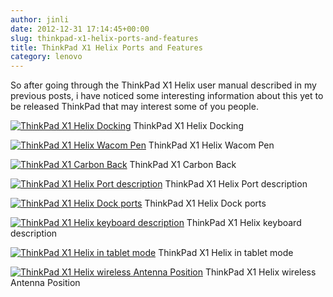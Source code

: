 ```yaml
---
author: jinli
date: 2012-12-31 17:14:45+00:00
slug: thinkpad-x1-helix-ports-and-features
title: ThinkPad X1 Helix Ports and Features
category: lenovo
---
```

So after going through the ThinkPad X1 Helix user manual described in my previous posts, i have noticed some interesting information about this yet to be released ThinkPad that may interest some of you people.

[![ThinkPad X1 Helix Docking](http://farm9.staticflickr.com/8213/8328301954_52479b42d4.jpg)](http://www.flickr.com/photos/lead_org/8328301954/) ThinkPad X1 Helix Docking



[![ThinkPad X1 Helix Wacom Pen](http://farm9.staticflickr.com/8362/8328304758_6796f9bb57.jpg)](http://www.flickr.com/photos/lead_org/8328304758/) ThinkPad X1 Helix Wacom Pen



[![ThinkPad X1 Carbon Back](http://farm9.staticflickr.com/8218/8328304558_eb44447b14.jpg)](http://www.flickr.com/photos/lead_org/8328304558/) ThinkPad X1 Carbon Back



[![ThinkPad X1 Helix Port description](http://farm9.staticflickr.com/8492/8328304370_951cf31117_z.jpg)](http://www.flickr.com/photos/lead_org/8328304370/) ThinkPad X1 Helix Port description



[![ThinkPad X1 Helix Dock ports](http://farm9.staticflickr.com/8084/8327250185_37d99239bc_b.jpg)](http://www.flickr.com/photos/lead_org/8327250185/) ThinkPad X1 Helix Dock ports



[![ThinkPad X1 Helix keyboard description](http://farm9.staticflickr.com/8077/8327249837_188f53967a_b.jpg)](http://www.flickr.com/photos/lead_org/8327249837/) ThinkPad X1 Helix keyboard description



[![ThinkPad X1 Helix in tablet mode](http://farm9.staticflickr.com/8071/8328302610_4e23d15bba_b.jpg)](http://www.flickr.com/photos/lead_org/8328302610/) ThinkPad X1 Helix in tablet mode



[![ThinkPad X1 Helix wireless Antenna Position](http://farm9.staticflickr.com/8074/8328302948_cee3d8af10_b.jpg)](http://www.flickr.com/photos/lead_org/8328302948/) ThinkPad X1 Helix wireless Antenna Position






